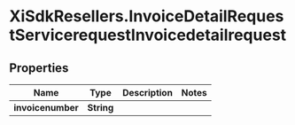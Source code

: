 # XiSdkResellers.InvoiceDetailRequestServicerequestInvoicedetailrequest

## Properties

Name | Type | Description | Notes
------------ | ------------- | ------------- | -------------
**invoicenumber** | **String** |  | 


